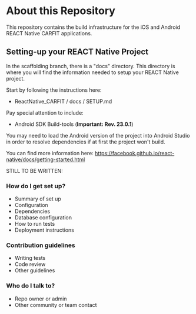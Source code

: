 # About this Repository #

This repository contains the build infrastructure for the iOS and Android REACT Native CARFIT applications.

## Setting-up your REACT Native Project ##

In the scaffolding branch, there is a "docs" directory.  This directory is where you will find the information needed to setup your REACT Native project.

Start by following the instructions here:
* ReactNative_CARFIT / docs / SETUP.md 

Pay special attention to include:
* Android SDK Build-tools (**Important: Rev. 23.0.1**)

You may need to load the Android version of the project into Android Studio in order to resolve dependencies if at first the project won't build.

You can find more information here:
https://facebook.github.io/react-native/docs/getting-started.html

STILL TO BE WRITTEN:

### How do I get set up? ###

* Summary of set up
* Configuration
* Dependencies
* Database configuration
* How to run tests
* Deployment instructions

### Contribution guidelines ###

* Writing tests
* Code review
* Other guidelines

### Who do I talk to? ###

* Repo owner or admin
* Other community or team contact